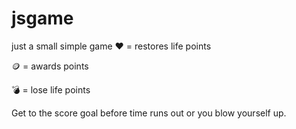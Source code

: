 # jsgame

just a small simple game
❤️ = restores life points

🪙 = awards points

💣 = lose life points

Get to the score goal before time runs out or you blow yourself up.
